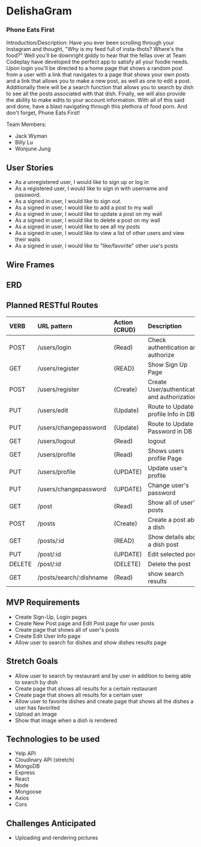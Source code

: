 # DelishaGram
### Phone Eats First
Introduction/Description:
Have you ever been scrolling through your Instagram and thought, "Why is my feed full of insta-thots? Where's the food?" Well you'll be downright giddy to hear that the fellas over at Team Codeplay have developed the perfect app to satisfy all your foodie needs. Upon login you'll be directed to a home page that shows a random post from a user with a link that navigates to a page that shows your own posts and a link that allows you to make a new post, as well as one to edit a post. Additionally there will be a search function that allows you to search by dish to see all the posts associated with that dish. Finally, we will also provide the ability to make edits to your account information. With all of this said and done, have a blast navigating through this plethora of food porn. And don't forget, Phone Eats First!

Team Members:
- Jack Wyman
- Billy Lu
- Wonjune Jung

## User Stories
- As a unregistered user, I would like to sign up or log in
- As a registered user, I would like to sign in with username and password.
- As a signed in user, I would like to sign out.
- As a signed in user, I would like to add a post to my wall
- As a signed in user, I would like to update a post on my wall
- As a signed in user, I would like to delete a post on my wall
- As a signed in user, I would like to see all my posts
- As a signed in user, I would like to view a list of other users and view their walls
- As a signed in user, I would like to "like/favorite" other use's posts

## Wire Frames


## ERD


## Planned RESTful Routes
| VERB | URL pattern | Action \(CRUD\) | Description |
| :--- | :--- | :--- | :--- |
| POST | /users/login|\(Read\) | Check authentication and authorize |
| GET | /users/register |\(READ\) | Show Sign Up Page |
| POST | /users/register |\(Create\) | Create User/authentication and authorization |
| PUT | /users/edit |\(Update\) | Route to Update profile Info in DB |
| PUT | /users/changepassword |\(Update\) | Route to Update Password in DB |
| GET | /users/logout |\(Read\) | logout |
| GET | /users/profile |\(Read\) | Shows users profile Page |
| PUT | /users/profile |\(UPDATE\) | Update user's profile |
| PUT | /users/changepassword |\(UPDATE\) | Change user's password |
| GET | /post |\(Read\) | Show all of user's posts|
| POST | /posts |\(Create\) | Create a post about a dish |
| GET | /posts/:id |\(READ\) | Show details about a dish post|
| PUT | /post/:id |\(UPDATE\) | Edit selected post|
| DELETE | /post/:id |\(DELETE\) | Delete the post |
| GET | /posts/search/:dishname |\(Read\) | show search results |


## MVP Requirements
- Create Sign-Up, Login pages
- Create New Post page and Edit Post page for user posts
- Create page that shows all of user's posts 
- Create Edit User Info page
- Allow user to search for dishes and show dishes results page

## Stretch Goals
- Allow user to search by restaurant and by user in addition to being able to search by dish
- Create page that shows all results for a certain restaurant
- Create page that shows all results for a certain user
- Allow user to favorite dishes and create page that shows all the dishes a user has favorited
- Upload an image
- Show that image when a dish is rendered

## Technologies to be used
- Yelp API
- Cloudinary API (stretch)
- MongoDB
- Express
- React
- Node
- Mongoose
- Axios
- Cors

## Challenges Anticipated
- Uploading and rendering pictures